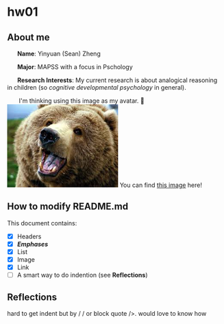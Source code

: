 # hw01
## About me
&nbsp;&nbsp;&nbsp;&nbsp;&nbsp;&nbsp;**Name**: Yinyuan (Sean) Zheng

&nbsp;&nbsp;&nbsp;&nbsp;&nbsp;&nbsp;**Major**: MAPSS with a focus in Pschology 

&nbsp;&nbsp;&nbsp;&nbsp;&nbsp;&nbsp;**Research Interests**: My current research is about analogical reasoning in children (so _cognitive developmental psychology_ in general).

&nbsp;&nbsp;&nbsp;&nbsp;&nbsp;&nbsp; I'm thinking using this image as my avatar. :thinking:
&nbsp;&nbsp;&nbsp;&nbsp;&nbsp;&nbsp;&nbsp;&nbsp;&nbsp;&nbsp;&nbsp;&nbsp;![avatar](/myavatar.jpeg)
You can find [this image](https://raw.githubusercontent.com/zhengyinyuan/hw01/master/myavatar.jpeg) here!

## How to modify README.md 
This document contains:
- [x] Headers 
- [x] _**Emphases**_
- [x] List
- [x] Image
- [x] Link
- [ ] A smart way to do indention (see __Reflections__)

## Reflections

hard to get indent but by /&nbsp;/ or block quote />. would love to know how
